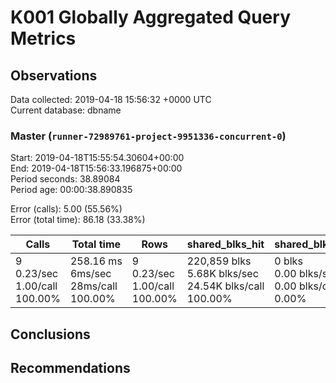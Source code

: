 # K001 Globally Aggregated Query Metrics

## Observations ##
Data collected: 2019-04-18 15:56:32 +0000 UTC  
Current database: dbname  



### Master (`runner-72989761-project-9951336-concurrent-0`) ###
Start: 2019-04-18T15:55:54.30604+00:00  
End: 2019-04-18T15:56:33.196875+00:00  
Period seconds: 38.89084  
Period age: 00:00:38.890835  

Error (calls): 5.00 (55.56%)  
Error (total time): 86.18 (33.38%)

| Calls | Total&nbsp;time | Rows | shared_blks_hit | shared_blks_read | shared_blks_dirtied | shared_blks_written | blk_read_time | blk_write_time | kcache_reads | kcache_writes | kcache_user_time_ms | kcache_system_time |
|-------|------------|------|-----------------|------------------|---------------------|---------------------|---------------|----------------|--------------|---------------|---------------------|--------------------|
|9<br/>0.23/sec<br/>1.00/call<br/>100.00% |258.16&nbsp;ms<br/>6ms/sec<br/>28ms/call<br/>100.00% |9<br/>0.23/sec<br/>1.00/call<br/>100.00% |220,859&nbsp;blks<br/>5.68K&nbsp;blks/sec<br/>24.54K&nbsp;blks/call<br/>100.00% |0&nbsp;blks<br/>0.00&nbsp;blks/sec<br/>0.00&nbsp;blks/call<br/>0.00% |0&nbsp;blks<br/>0.00&nbsp;blks/sec<br/>0.00&nbsp;blks/call<br/>0.00% |0&nbsp;blks<br/>0.00&nbsp;blks/sec<br/>0.00&nbsp;blks/call<br/>0.00% |0.00&nbsp;ms<br/>0s/sec<br/>0s/call<br/>0.00% |0.00&nbsp;ms<br/>0s/sec<br/>0s/call<br/>0.00% |0.00&nbsp;bytes<br/>0.00&nbsp;bytes/sec<br/>0.00&nbsp;bytes/call<br/>0.00% |0.00&nbsp;bytes<br/>0.00&nbsp;bytes/sec<br/>0.00&nbsp;bytes/call<br/>0.00% |0.00&nbsp;ms<br/>0s/sec<br/>0s/call<br/>0.00% |0.00&nbsp;ms<br/>0s/sec<br/>0s/call<br/>0.00%|





## Conclusions ##


## Recommendations ##


